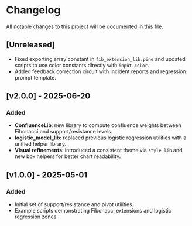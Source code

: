 # Changelog

All notable changes to this project will be documented in this file.

## [Unreleased]
- Fixed exporting array constant in `fib_extension_lib.pine` and
  updated scripts to use color constants directly with `input.color`.
- Added feedback correction circuit with incident reports and regression prompt template.

## [v2.0.0] - 2025-06-20
### Added
- **ConfluenceLib**: new library to compute confluence weights between Fibonacci and support/resistance levels.
- **logistic_model_lib**: replaced previous logistic regression utilities with a unified helper library.
- **Visual refinements**: introduced a consistent theme via `style_lib` and new box helpers for better chart readability.

## [v1.0.0] - 2025-05-01
### Added
- Initial set of support/resistance and pivot utilities.
- Example scripts demonstrating Fibonacci extensions and logistic regression zones.
